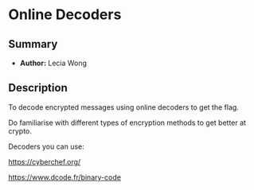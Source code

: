 # Online Decoders

## Summary
- **Author:** Lecia Wong

## Description
To decode encrypted messages using online decoders to get the flag. 

Do familiarise with different types of encryption methods to get better at crypto.



Decoders you can use:

https://cyberchef.org/

https://www.dcode.fr/binary-code
